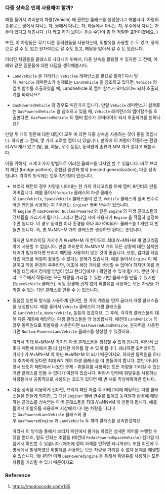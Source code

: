 ### 다중 상속은 언제 사용해야 할까?


예를 들어서 여러분이 차량(Vehicle) 에 관련한 클래스를 생성한다고 해봅시다. 차량의 종류로는 땅에서 다니는 차, 물에서 다니는 차, 하늘에서 다니는 차, 우주에서 다니는 차들이 있다고 해봅시다. (차 라고 하기 보다는 운송 수단이 좀 더 적절한 표현이겠네요..)

또한, 이 차량들은 각기 다른 동력원들을 사용하는데, 휘발유를 사용할 수 도 있고, 풍력으로 갈 수 도 있고 원자력으로 갈 수도 있고, 페달을 밟아서 갈 수 도 있습니다.

이러한 차량들을 클래스로 나타내기 위해서, 다중 상속을 활용할 수 있지만 그 전에, 아래와 같은 질문들에 대한 대답을 생각해봅시다.

- `LandVehicle` 을 가리키는 `Vehicle&` 레퍼런스를 필요로 할까? 다시 말해, `Vehicle` 레퍼런스가 실제로는 `LandVehicle` 을 참조하고 있다면, `Vehicle` 의 멤버 함수를 호출하였을 때, LandVehicle 의 멤버 함수가 오버라이드 되서 호출되기를 바라나요?
    
- `GasPoweredVehicle` 의 경우도 마찬가지 입니다. 만일 `Vehicle` 레퍼런스가 실제로는 `GasPoweredVehicle` 을 참조하고 있을 때, `Vehicle` 레퍼런스의 멤버함수를 호출한다면, `GasPoweredVehicle` 의 멤버 함수가 오버라이드 되서 호출되기를 원하나요?
    

만일 두 개의 질문에 대한 대답이 모두 예 라면 다중 상속을 사용하는 것이 좋을 것입니다. 하지만 그 전에, 몇 가지 고려할 점이 더 있습니다. 만약에 이 차량이 작동하는 환경이 𝑁N 개가 있고 (땅, 물, 하늘, 우주 등등), 동력원의 종류가 𝑀M 개가 있다고 해봅시다.

이를 위해서, 크게 3 가지 방법으로 이러한 클래스를 디자인 할 수 있습니다. 바로 브리지 패턴 (bridge pattern), 중첩된 일반화 방식 (nested generalization), 다중 상속 입니다. 각각의 방식에는 모두 장단점이 있습니다.

- 브리지 패턴의 경우 차량을 나타내는 한 가지 카테고리를 아예 멤버 포인터로 만들어버립니다. 예를 들어서 `Vehicle` 클래스의 파생 클래스로 `LandVehicle`, `SpaceVehicle` 클래스들이 있고, `Vehicle` 클래스의 멤버 변수로 어떤 엔진을 사용하는지 가리키는 `Engine*` 멤버 변수가 있습니다. 이 `Engine` 은 `GasPowered`, `NuclearPowered` 와 같은 `Engine` 의 파생 클래스들의 객체들을 가리키게 됩니다. 그리고 런타임 시에 사용자가 `Engine` 을 적절히 설정해주면 됩니다. 이 경우 동력원 이나 환경을 하나 추가하더라도 클래스를 1 개만 더 만들면 됩니다. 즉, 총 𝑁+𝑀N+M 개의 클래스만 생성하면 된다는 뜻입니다. 
  
  하지만 오버라이딩 가지수가 𝑁+𝑀N+M 개 뿐이므로 최대 𝑁+𝑀N+M 개 알고리즘 밖에 사용할 수 없습니다. 만일 여러분이 𝑁×𝑀N×M 개의 모든 상황에 대한 섬세한 제어가 필요하다면 브리지 패턴을 사용하지 않는 것이 좋습니다. 또한, 컴파일 타임 타입 체크를 적절히 활용할 수 없다는 문제가 있습니다. 예를 들어서 `Engine` 이 페달이고 작동 환경이 우주라면, 애초에 해당 객체를 생성할 수 없어야 하지만 이를 컴파일 타임에서 강제할 방법이 없고 런타임에서나 확인할 수 있게 됩니다. 뿐만 아니라, 우주에서 작동하는 모든 차량을 가리킬 수 있는 기반 클래스를 만들 수 있지만 (`SpaceVehicle` 클래스), 작동 환경에 관계 없이 휘발유를 사용하는 모든 차량을 가리킬 수 있는 기반 클래스를 만들 수 는 없습니다.


- 중첩된 일반화 방식을 사용하게 된다면, 한 가지 계층을 먼저 골라서 파생 클래스들을 생성합니다. 예를 들어서 `Vehicle` 클래스의 파생 클래스들로 `LandVehicle`, `WaterVehicle`, 등등이 있겠지요. 그 후에, 각각의 클래스들의 대해 다른 계층에 해당하는 파생 클래스들을 더 생성합니다. 예컨대 `LandVehicle` 의 경우 동력원으로 휘발유를 사용한다면 `GasPoweredLandVehicle`, 원자력을 사용한다면 `NuclearPoweredLandVehicle` 클래스를 생성할 수 있겠지요.
  
  따라서 최대 𝑁×𝑀N×M 가지의 파생 클래스들을 생성할 수 있게 됩니다. 따라서 브릿지 패턴에 비해서 좀 더 섬세한 제어를 할 수 있게 됩니다. 왜냐하면 오버라이딩 가지수가 𝑁+𝑀N+M 이 아닌 𝑁×𝑀N×M 이 되기 때문이지요. 하지만 동력원을 하나 더 추가하게 된다면 최대 𝑁N 개의 파생 클래스를 더 만들어야 합니다. 뿐만 아니라 앞서 브릿지 패턴에서 나왔던 문제 - 휘발유를 사용하는 모든 차량을 가리킬 수 있는 기반 클래스를 만들 수 없다가 여전히 있습니다. 따라서 만약에 휘발유를 사용하는 차량들에서 공통적으로 사용되는 코드가 있다면 매 번 새로 작성해줘야만 합니다.


- 다중 상속을 이용하게 된다면, 브리지 패턴 처럼 각 카테고리에 해당하는 파생 클래스들을 만들게 되지만, 그 대신 `Engine*` 멤버 변수를 없애고 동력원과 환경에 해당하는 클래스를 상속받는 파생 클래스들을 최대 𝑁×𝑀N×M 개 만들게 됩니다. 예를 들어서 휘발유를 사용하며 지상에서 다니는 차량을 나타내는 `GasPoweredLandVehicle` 클래스의 경우 `GasPoweredEngine` 과 `LandVehicle` 두 개의 클래스를 상속받겠지요.
  
  따라서 이 방식을 통해서 브리지 패턴에서 불가능 하였던 섬세한 제어를 수행할 수 있을 뿐더러, 말도 안되는 조합을 (예컨대 `PedalPoweredSpaceVehicle`) 컴파일 타입에서 확인할 수 있습니다 (애초에 정의 자체를 안하면 되니까요!). 또한 이전에 두 방식에서 발생하였던 휘발유를 사용하는 모든 차량을 가리킬 수 없다 문제를 해결할 수 있습니다. 왜냐하면 이제 `GasPoweredEngine` 을 통해서 휘발유를 사용하는 모든 차량을 가리킬 수 있기 때문이지요.

### Reference

1. https://modoocode.com/135
